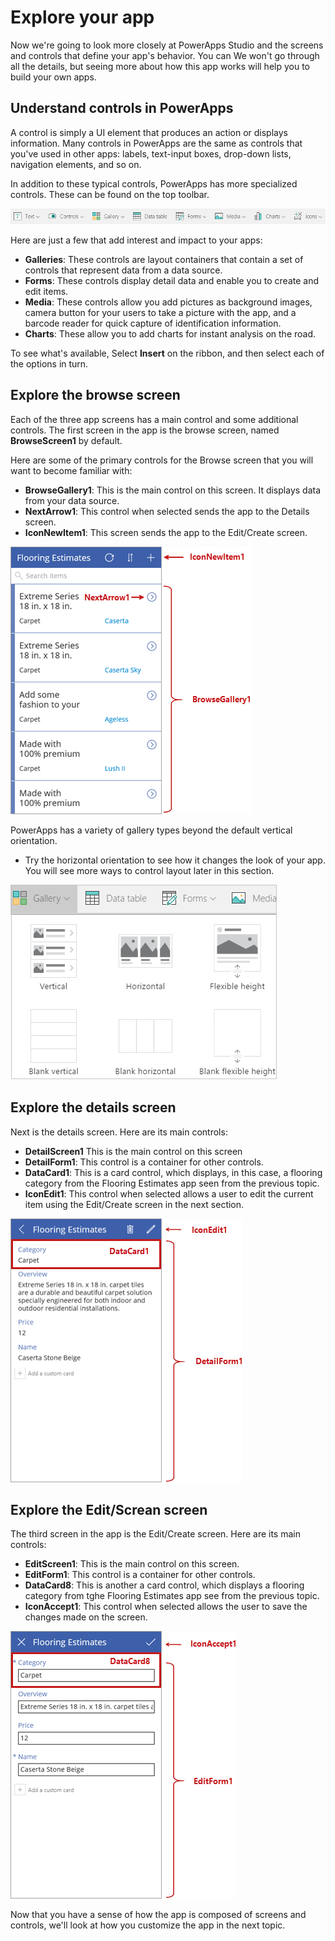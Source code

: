# Explore your app
Now we're going to look more closely at PowerApps Studio and the screens and controls that define your app's behavior. You can  We won't go through all the details, but seeing more about how this app works will help you to build your own apps. 

## Understand controls in PowerApps
A control is simply a UI element that produces an action or displays information. Many controls in PowerApps are the same as controls that you've used in other apps: labels, text-input boxes, drop-down lists, navigation elements, and so on.

In addition to these typical controls, PowerApps has more specialized controls. These can be found on the top toolbar.

![Controls tab on PowerApps Studio ribbon](../media/powerapps-ribbon-controls.png)

Here are just a few that add interest and impact to your apps:

- **Galleries**: These controls are layout containers that contain a set of controls that represent data from a data source.
- **Forms**: These controls display detail data and enable you to create and edit items. 
- **Media**: These controls allow you add pictures as background images, camera button for your users to take a picture with the app, and a barcode reader for quick capture of identification information. 
- **Charts**: These allow you to add charts for instant analysis on the road.

To see what's available, Select **Insert** on the ribbon, and then select each of the options in turn.

## Explore the browse screen
Each of the three app screens has a main control and some additional controls. The first screen in the app is the browse screen, named **BrowseScreen1** by default. 

Here are some of the primary controls for the Browse screen that you will want to become familiar with:
- **BrowseGallery1**: This is the main control on this screen. It displays data from your data source.  
- **NextArrow1**: This control when selected sends the app to the Details screen. 
-  **IconNewItem1**: This screen sends the app to the Edit/Create screen.

![Browse screen with controls](../media/powerapps-browse-screen.png)

PowerApps has a variety of gallery types beyond the default vertical orientation. 

- Try the horizontal orientation to see how it changes the look of your app. You will see more ways to control layout later in this section.

![PowerApps gallery options](../media/powerapps-galleries.png)

## Explore the details screen
Next is the details screen. Here are its main controls:
- **DetailScreen1** This is the main control on this screen
- **DetailForm1**: This control is a container for other controls.
- **DataCard1**: This is a card control, which displays, in this case, a flooring category from the Flooring Estimates app seen from the previous topic. 
- **IconEdit1**: This control when selected allows a user to edit the current item using the Edit/Create screen in the next section.

![Details screen with controls](../media/powerapps-details-screen.png)

## Explore the Edit/Screan screen
The third screen in the app is the Edit/Create screen. Here are its main controls:
- **EditScreen1**: This is the main control on this screen.
- **EditForm1**: This control is a container for other controls.
-  **DataCard8**: This is another a card control, which displays a flooring category from tghe Flooring Estimates app see from the previous topic.
- **IconAccept1**: This control when selected allows the user to save the changes made on the screen.

![Edit screen with controls](../media/powerapps-edit-screen.png)

Now that you have a sense of how the app is composed of screens and controls, we'll look at how you customize the app in the next topic.